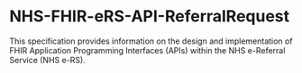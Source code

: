 # NHS-FHIR-eRS-API-ReferralRequest
This specification provides information on the design and implementation of FHIR Application Programming Interfaces (APIs) within the NHS e-Referral Service (NHS e-RS). 
